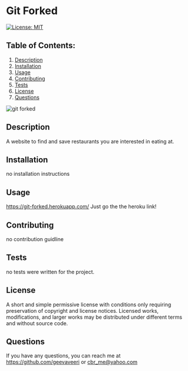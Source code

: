 # Git Forked
  [![License: MIT](https://img.shields.io/badge/License-MIT-yellow.svg)](https://opensource.org/licenses/MIT)
  ## Table of Contents:
  1. [Description](#description) 
  2. [Installation](#Installation)
  3. [Usage](#Usage)  
  4. [Contributing](#Contributing)
  5. [Tests](#Tests)
  6. [License](#License)
  7. [Questions](#Questions)

![git forked](https://user-images.githubusercontent.com/59940979/123880908-de6f5e00-d900-11eb-9483-2807eb8af1d5.PNG)


## Description
A website to find and save restaurants you are interested in eating at. 

## Installation
no installation instructions

## Usage
https://git-forked.herokuapp.com/
Just go the the heroku link!

## Contributing
no contribution guidline

## Tests
no tests were written for the project.

## License
A short and simple permissive license with conditions only requiring preservation of copyright and license notices. Licensed works, modifications, and larger works may be distributed under different terms and without source code.

## Questions
If you have any questions, you can reach me at https://github.com/geevaveeri or cbr_me@yahoo.com
